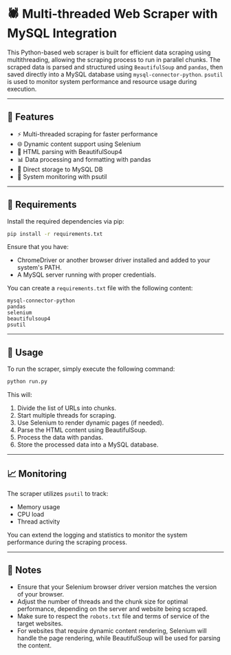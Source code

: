 # 🕷️ Multi-threaded Web Scraper with MySQL Integration

This Python-based web scraper is built for efficient data scraping using multithreading, allowing the scraping process to run in parallel chunks. The scraped data is parsed and structured using `BeautifulSoup` and `pandas`, then saved directly into a MySQL database using `mysql-connector-python`. `psutil` is used to monitor system performance and resource usage during execution.

---

## 🚀 Features

- ⚡ Multi-threaded scraping for faster performance  
- 🌐 Dynamic content support using Selenium  
- 🍜 HTML parsing with BeautifulSoup4  
- 📊 Data processing and formatting with pandas  
- 💾 Direct storage to MySQL DB  
- 🧠 System monitoring with psutil  

---

## 🧰 Requirements

Install the required dependencies via pip:

```bash
pip install -r requirements.txt
```

Ensure that you have:

- ChromeDriver or another browser driver installed and added to your system's PATH.  
- A MySQL server running with proper credentials.

You can create a `requirements.txt` file with the following content:

```
mysql-connector-python
pandas
selenium
beautifulsoup4
psutil
```

---

## 🧪 Usage

To run the scraper, simply execute the following command:

```bash
python run.py
```

This will:

1. Divide the list of URLs into chunks.
2. Start multiple threads for scraping.
3. Use Selenium to render dynamic pages (if needed).
4. Parse the HTML content using BeautifulSoup.
5. Process the data with pandas.
6. Store the processed data into a MySQL database.

---

## 📈 Monitoring

The scraper utilizes `psutil` to track:

- Memory usage  
- CPU load  
- Thread activity  

You can extend the logging and statistics to monitor the system performance during the scraping process.

---

## 📌 Notes

- Ensure that your Selenium browser driver version matches the version of your browser.
- Adjust the number of threads and the chunk size for optimal performance, depending on the server and website being scraped.
- Make sure to respect the `robots.txt` file and terms of service of the target websites.
- For websites that require dynamic content rendering, Selenium will handle the page rendering, while BeautifulSoup will be used for parsing the content.
